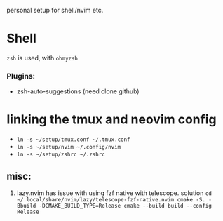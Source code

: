 personal setup for shell/nvim etc.

# Shell
`zsh` is used, with `ohmyzsh`
### Plugins:
- zsh-auto-suggestions (need clone github)


# linking the tmux and neovim config
- `ln -s ~/setup/tmux.conf ~/.tmux.conf`
- `ln -s ~/setup/nvim ~/.config/nvim`
- `ln -s ~/setup/zshrc ~/.zshrc`

## misc:
1. lazy.nvim has issue with using fzf native with telescope. solution 
  `cd ~/.local/share/nvim/lazy/telescope-fzf-native.nvim
  cmake -S. -Bbuild -DCMAKE_BUILD_TYPE=Release
  cmake --build build --config Release`
